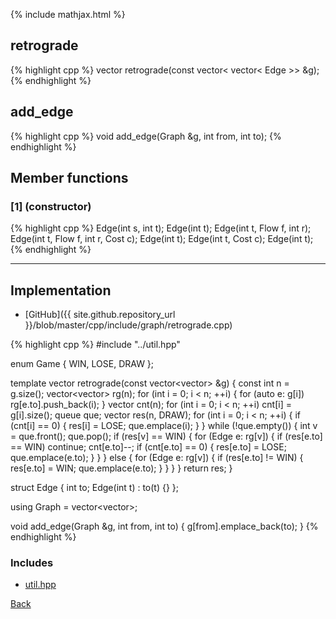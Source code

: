 {% include mathjax.html %}

## retrograde

{% highlight cpp %}
vector<Game> retrograde(const vector< vector< Edge >> &g);
{% endhighlight %}

## add_edge

{% highlight cpp %}
void add_edge(Graph &g, int from, int to);
{% endhighlight %}

## Member functions

### [1] (constructor)
{% highlight cpp %}
Edge(int s, int t);
Edge(int t);
Edge(int t, Flow f, int r);
Edge(int t, Flow f, int r, Cost c);
Edge(int t);
Edge(int t, Cost c);
Edge(int t);
{% endhighlight %}


---------------------------------------

## Implementation

- [GitHub]({{ site.github.repository_url }}/blob/master/cpp/include/graph/retrograde.cpp)

{% highlight cpp %}
#include "../util.hpp"

enum Game { WIN, LOSE, DRAW };

template<typename Edge>
vector<Game> retrograde(const vector<vector<Edge>> &g) {
  const int n = g.size();
  vector<vector<int>> rg(n);
  for (int i = 0; i < n; ++i) {
    for (auto e: g[i]) rg[e.to].push_back(i);
  }
  vector<int> cnt(n);
  for (int i = 0; i < n; ++i) cnt[i] = g[i].size();
  queue<int> que;
  vector<Game> res(n, DRAW);
  for (int i = 0; i < n; ++i) {
    if (cnt[i] == 0) {
      res[i] = LOSE;
      que.emplace(i);
    }
  }
  while (!que.empty()) {
    int v = que.front();
    que.pop();
    if (res[v] == WIN) {
      for (Edge e: rg[v]) {
        if (res[e.to] == WIN) continue;
        cnt[e.to]--;
        if (cnt[e.to] == 0) {
          res[e.to] = LOSE;
          que.emplace(e.to);
        }
      }
    }
    else {
      for (Edge e: rg[v]) {
        if (res[e.to] != WIN) {
          res[e.to] = WIN;
          que.emplace(e.to);
        }
      }
    }
  }
  return res;
}

struct Edge {
  int to;
  Edge(int t) : to(t) {}
};

using Graph = vector<vector<Edge>>;

void add_edge(Graph &g, int from, int to) {
  g[from].emplace_back(to);
}
{% endhighlight %}

### Includes

- [util.hpp](../util)

[Back](../..)
